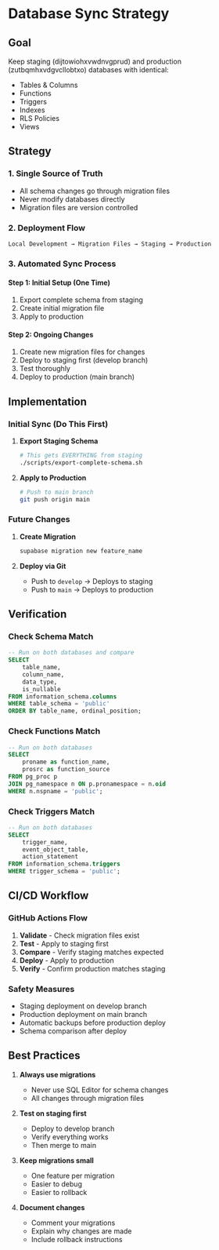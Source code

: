 # Database Sync Strategy

## Goal
Keep staging (dijtowiohxvwdnvgprud) and production (zutbqmhxvdgvcllobtxo) databases with identical:
- Tables & Columns
- Functions
- Triggers
- Indexes
- RLS Policies
- Views

## Strategy

### 1. Single Source of Truth
- All schema changes go through migration files
- Never modify databases directly
- Migration files are version controlled

### 2. Deployment Flow
```
Local Development → Migration Files → Staging → Production
```

### 3. Automated Sync Process

#### Step 1: Initial Setup (One Time)
1. Export complete schema from staging
2. Create initial migration file
3. Apply to production

#### Step 2: Ongoing Changes
1. Create new migration files for changes
2. Deploy to staging first (develop branch)
3. Test thoroughly
4. Deploy to production (main branch)

## Implementation

### Initial Sync (Do This First)

1. **Export Staging Schema**
   ```bash
   # This gets EVERYTHING from staging
   ./scripts/export-complete-schema.sh
   ```

2. **Apply to Production**
   ```bash
   # Push to main branch
   git push origin main
   ```

### Future Changes

1. **Create Migration**
   ```bash
   supabase migration new feature_name
   ```

2. **Deploy via Git**
   - Push to `develop` → Deploys to staging
   - Push to `main` → Deploys to production

## Verification

### Check Schema Match
```sql
-- Run on both databases and compare
SELECT 
    table_name,
    column_name,
    data_type,
    is_nullable
FROM information_schema.columns
WHERE table_schema = 'public'
ORDER BY table_name, ordinal_position;
```

### Check Functions Match
```sql
-- Run on both databases
SELECT 
    proname as function_name,
    prosrc as function_source
FROM pg_proc p
JOIN pg_namespace n ON p.pronamespace = n.oid
WHERE n.nspname = 'public';
```

### Check Triggers Match
```sql
-- Run on both databases
SELECT 
    trigger_name,
    event_object_table,
    action_statement
FROM information_schema.triggers
WHERE trigger_schema = 'public';
```

## CI/CD Workflow

### GitHub Actions Flow
1. **Validate** - Check migration files exist
2. **Test** - Apply to staging first
3. **Compare** - Verify staging matches expected
4. **Deploy** - Apply to production
5. **Verify** - Confirm production matches staging

### Safety Measures
- Staging deployment on develop branch
- Production deployment on main branch
- Automatic backups before production deploy
- Schema comparison after deploy

## Best Practices

1. **Always use migrations**
   - Never use SQL Editor for schema changes
   - All changes through migration files

2. **Test on staging first**
   - Deploy to develop branch
   - Verify everything works
   - Then merge to main

3. **Keep migrations small**
   - One feature per migration
   - Easier to debug
   - Easier to rollback

4. **Document changes**
   - Comment your migrations
   - Explain why changes are made
   - Include rollback instructions